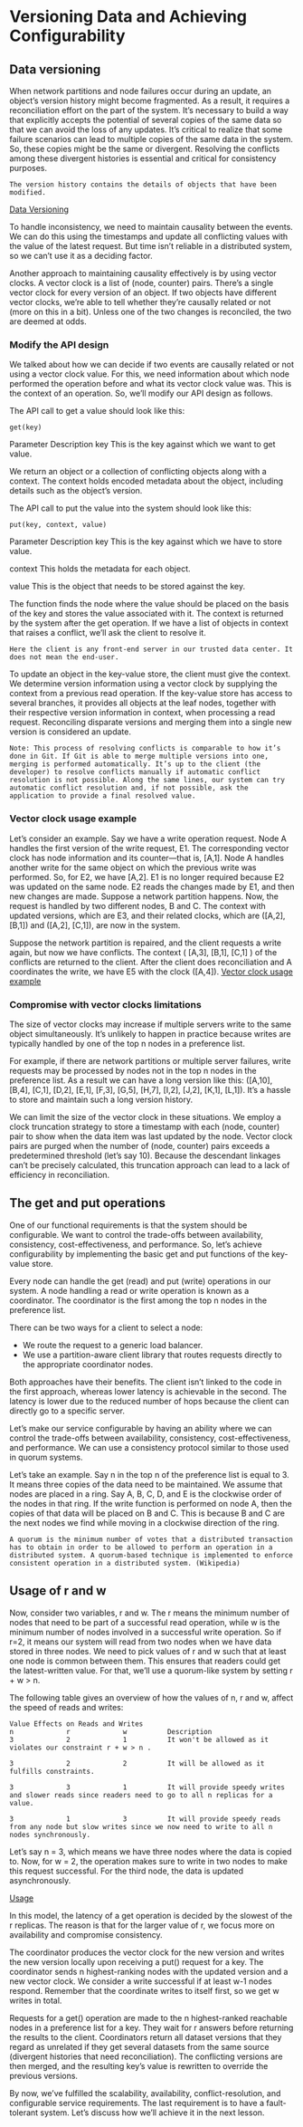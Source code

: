 # Versioning Data and Achieving Configurability
## Data versioning
When network partitions and node failures occur during an update, an object’s version history might become fragmented. As a result, it requires a reconciliation effort on the part of the system. It’s necessary to build a way that explicitly accepts the potential of several copies of the same data so that we can avoid the loss of any updates. It’s critical to realize that some failure scenarios can lead to multiple copies of the same data in the system. So, these copies might be the same or divergent. Resolving the conflicts among these divergent histories is essential and critical for consistency purposes.
```
The version history contains the details of objects that have been modified.
```
[Data Versioning](./version)

To handle inconsistency, we need to maintain causality between the events. We can do this using the timestamps and update all conflicting values with the value of the latest request. But time isn’t reliable in a distributed system, so we can’t use it as a deciding factor.

Another approach to maintaining causality effectively is by using vector clocks. A vector clock is a list of (node, counter) pairs. There’s a single vector clock for every version of an object. If two objects have different vector clocks, we’re able to tell whether they’re causally related or not (more on this in a bit). Unless one of the two changes is reconciled, the two are deemed at odds.

### Modify the API design
We talked about how we can decide if two events are causally related or not using a vector clock value. For this, we need information about which node performed the operation before and what its vector clock value was. This is the context of an operation. So, we’ll modify our API design as follows.

The API call to get a value should look like this:
```
get(key)
```
Parameter    Description
key          This is the key against which we want to get value.

We return an object or a collection of conflicting objects along with a context. The context holds encoded metadata about the object, including details such as the object’s version.

The API call to put the value into the system should look like this:
```
put(key, context, value)
```

Parameter       Description
key             This is the key against which we have to store value.

context         This holds the metadata for each object.

value           This is the object that needs to be stored against the key.

The function finds the node where the value should be placed on the basis of the key and stores the value associated with it. The context is returned by the system after the get operation. If we have a list of objects in context that raises a conflict, we’ll ask the client to resolve it.

```
Here the client is any front-end server in our trusted data center. It does not mean the end-user.
```

To update an object in the key-value store, the client must give the context. We determine version information using a vector clock by supplying the context from a previous read operation. If the key-value store has access to several branches, it provides all objects at the leaf nodes, together with their respective version information in context, when processing a read request. Reconciling disparate versions and merging them into a single new version is considered an update.
```
Note: This process of resolving conflicts is comparable to how it’s done in Git. If Git is able to merge multiple versions into one, merging is performed automatically. It’s up to the client (the developer) to resolve conflicts manually if automatic conflict resolution is not possible. Along the same lines, our system can try automatic conflict resolution and, if not possible, ask the application to provide a final resolved value.
```

### Vector clock usage example
Let’s consider an example. Say we have a write operation request. Node A handles the first version of the write request, E1. The corresponding vector clock has node information and its counter—that is, [A,1]. Node A handles another write for the same object on which the previous write was performed. So, for E2, we have [A,2]. E1 is no longer required because E2 was updated on the same node. E2 reads the changes made by E1, and then new changes are made. Suppose a network partition happens. Now, the request is handled by two different nodes, B and C. The context with updated versions, which are E3, and their related clocks, which are ([A,2], [B,1]) and ([A,2], [C,1]), are now in the system.

Suppose the network partition is repaired, and the client requests a write again, but now we have conflicts. The context ( [A,3], [B,1], [C,1] ) of the conflicts are returned to the client. After the client does reconciliation and A coordinates the write, we have E5 with the clock ([A,4]).
[Vector clock usage example](./example)

### Compromise with vector clocks limitations
The size of vector clocks may increase if multiple servers write to the same object simultaneously. It’s unlikely to happen in practice because writes are typically handled by one of the top n nodes in a preference list.

For example, if there are network partitions or multiple server failures, write requests may be processed by nodes not in the top n nodes in the preference list. As a result we can have a long version like this: ([A,10], [B,4], [C,1], [D,2], [E,1], [F,3], [G,5], [H,7], [I,2], [J,2], [K,1], [L,1]). It’s a hassle to store and maintain such a long version history.

We can limit the size of the vector clock in these situations. We employ a clock truncation strategy to store a timestamp with each (node, counter) pair to show when the data item was last updated by the node. Vector clock pairs are purged when the number of (node, counter) pairs exceeds a predetermined threshold (let’s say 10). Because the descendant linkages can’t be precisely calculated, this truncation approach can lead to a lack of efficiency in reconciliation.

## The get and put operations
One of our functional requirements is that the system should be configurable. We want to control the trade-offs between availability, consistency, cost-effectiveness, and performance. So, let’s achieve configurability by implementing the basic get and put functions of the key-value store.

Every node can handle the get (read) and put (write) operations in our system. A node handling a read or write operation is known as a coordinator. The coordinator is the first among the top n nodes in the preference list.

There can be two ways for a client to select a node:
- We route the request to a generic load balancer.
- We use a partition-aware client library that routes requests directly to the appropriate coordinator nodes.

Both approaches have their benefits. The client isn’t linked to the code in the first approach, whereas lower latency is achievable in the second. The latency is lower due to the reduced number of hops because the client can directly go to a specific server.

Let’s make our service configurable by having an ability where we can control the trade-offs between availability, consistency, cost-effectiveness, and performance. We can use a consistency protocol similar to those used in quorum systems.

Let’s take an example. Say n in the top n of the preference list is equal to 3. It means three copies of the data need to be maintained. We assume that nodes are placed in a ring. Say A, B, C, D, and E is the clockwise order of the nodes in that ring. If the write function is performed on node A, then the copies of that data will be placed on B and C. This is because B and C are the next nodes we find while moving in a clockwise direction of the ring.

```
A quorum is the minimum number of votes that a distributed transaction has to obtain in order to be allowed to perform an operation in a distributed system. A quorum-based technique is implemented to enforce consistent operation in a distributed system. (Wikipedia)
```


## Usage of r and w
Now, consider two variables, r and w. The r means the minimum number of nodes that need to be part of a successful read operation, while w is the minimum number of nodes involved in a successful write operation. So if r=2, it means our system will read from two nodes when we have data stored in three nodes. We need to pick values of r and w such that at least one node is common between them. This ensures that readers could get the latest-written value. For that, we’ll use a quorum-like system by setting r + w > n.

The following table gives an overview of how the values of n, r and w,  affect the speed of reads and writes:

```
Value Effects on Reads and Writes
n             r             w          Description
3             2             1          It won't be allowed as it violates our constraint r + w > n .

3             2             2          It will be allowed as it fulfills constraints.

3             3             1          It will provide speedy writes and slower reads since readers need to go to all n replicas for a value. 

3             1             3          It will provide speedy reads from any node but slow writes since we now need to write to all n nodes synchronously.

```
Let’s say n = 3, which means we have three nodes where the data is copied to. Now, for w = 2, the operation makes sure to write in two nodes to make this request successful. For the third node, the data is updated asynchronously.

[Usage](./usage)

In this model, the latency of a get operation is decided by the slowest of the r replicas. The reason is that for the larger value of r, we focus more on availability and compromise consistency.

The coordinator produces the vector clock for the new version and writes the new version locally upon receiving a put() request for a key. The coordinator sends n highest-ranking nodes with the updated version and a new vector clock. We consider a write successful if at least w-1 nodes respond. Remember that the coordinate writes to itself first, so we get w writes in total.

Requests for a get() operation are made to the n highest-ranked reachable nodes in a preference list for a key. They wait for r answers before returning the results to the client. Coordinators return all dataset versions that they regard as unrelated if they get several datasets from the same source (divergent histories that need reconciliation). The conflicting versions are then merged, and the resulting key’s value is rewritten to override the previous versions.

By now, we’ve fulfilled the scalability, availability, conflict-resolution, and configurable service requirements. The last requirement is to have a fault-tolerant system. Let’s discuss how we’ll achieve it in the next lesson.
